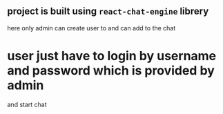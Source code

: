 ## project is built using `react-chat-engine` librery

here only admin can create user to and can add to the chat

# user just have to login by username and password which is provided by admin
and start chat
